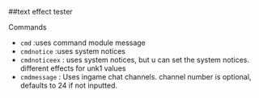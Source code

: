 ##text effect tester

Commands
- `cmd` <string>:uses command module message
- `cmdnotice` <string>:uses system notices
- `cmdnoticeex` <string> <unk1> <unk2> <unk3>: uses system notices, but u can set the system notices. different effects for unk1 values
- `cmdmessage` <string> <optional Channel>: Uses ingame chat channels. channel number is optional, defaults to 24 if not inputted.
